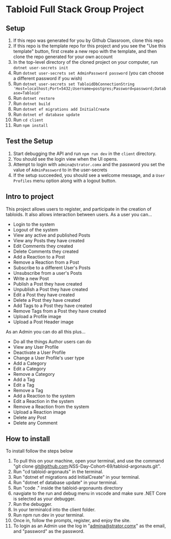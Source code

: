 # Tabloid Full Stack Group Project

## Setup
1. If this repo was generated for you by Github Classroom, clone this repo
1. If this repo is the template repo for this project and you see the "Use this template" button, first create a new repo with the template, and then clone the repo generated for your own account
1. In the top-level directory of the cloned project on your computer, run `dotnet user-secrets init`
1. Run `dotnet user-secrets set AdminPassword password` (you can choose a different password if you wish)
1. Run `dotnet user-secrets set TabloidDbConnectionString 'Host=localhost;Port=5432;Username=postgres;Password=password;Database=Tabloid'`
1. Run `dotnet restore`
1. Run `dotnet build`
1. Run `dotnet ef migrations add InitialCreate`
1. Run `dotnet ef database update`
1. Run `cd client`
1. Run `npm install`

## Test the Setup
1. Start debugging the API and run `npm run dev` in the `client` directory. 
1. You should see the login view when the UI opens. 
1. Attempt to login with `admina@strator.comx` and the password you set the value of `AdminPassword` to in the user-secrets
1. If the setup succeeded, you should see a welcome message, and a `User Profiles` menu option along with a logout button. 

## Intro to project

This project allows users to register, and participate in the creation of tabloids. It also allows interaction between users. As a user you can...

* Login to the system
* Logout of the system
* View any active and published Posts
* View any Posts they have created
* Edit Comments they created
* Delete Comments they created
* Add a Reaction to a Post
* Remove a Reaction from a Post
* Subscribe to a different User's Posts
* Unsubscribe from a user's Posts
* Write a new Post
* Publish a Post they have created
* Unpublish a Post they have created
* Edit a Post they have created
* Delete a Post they have created
* Add Tags to a Post they have created
* Remove Tags from a Post they have created
* Upload a Profile image
* Upload a Post Header image

As an Admin you can do all this plus...

* Do all the things Author users can do
* View any User Profile
* Deactivate a User Profile
* Change a User Profile's user type
* Add a Category
* Edit a Category
* Remove a Category
* Add a Tag
* Edit a Tag
* Remove a Tag
* Add a Reaction to the system
* Edit a Reaction in the system
* Remove a Reaction from the system
* Upload a Reaction image
* Delete any Post
* Delete any Comment

## How to install
To install follow the steps below
1. To pull this on your machine, open your terminal, and use the command "git clone git@github.com:NSS-Day-Cohort-69/tabloid-argonauts.git".
1. Run "cd tabloid-argonauts" in the terminal.
1. Run "dotnet ef migrations add InitialCreate" in your terminal.
1. Run  "dotnet ef database update" in your terminal.
1. Run "code ." inside the tabloid-argonaunts directory
1. navgiate to the run and debug menu in vscode and make sure .NET Core is selected as your debugger.
1. Run the debugger.
1. In your terminalcd into the client folder.
1. Run npm run dev in your terminal.
1. Once in, follow the prompts, register, and enjoy the site.
1. To login as an Admin use the log in "admina@strator.comx" as the email, and "password" as the password.

